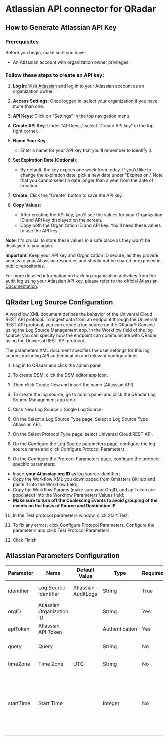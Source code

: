 # Atlassian API connector for QRadar

## How to Generate Atlassian API Key

### Prerequisites

Before you begin, make sure you have:

- An Atlassian account with organization owner privileges.


### Follow these steps to create an API key:

1. **Log in**: Visit [Atlassian](https://admin.atlassian.com/) and log in to your Atlassian account as an organization owner.

2. **Access Settings**: Once logged in, select your organization if you have more than one.

3. **API Keys**: Click on "Settings" in the top navigation menu.

4. **Create API Key**: Under "API keys," select "Create API key" in the top right corner.

5. **Name Your Key**:
   - Enter a name for your API key that you'll remember to identify it.

6. **Set Expiration Date (Optional)**:
   - By default, the key expires one week from today. If you'd like to change the expiration date, pick a new date under "Expires on." Note that you cannot select a date longer than a year from the date of creation.

7. **Create**: Click the "Create" button to save the API key.

8. **Copy Values**:
   - After creating the API key, you'll see the values for your Organization ID and API key displayed on the screen.
   - Copy both the Organization ID and API key. You'll need these values to use the API key.

**Note**: It's crucial to store these values in a safe place as they won't be displayed to you again.

**Important**: Keep your API key and Organization ID secure, as they provide access to your Atlassian resources and should not be shared or exposed in public repositories.

For more detailed information on tracking organization activities from the audit log using your Atlassian API key, please refer to the official [Atlassian Documentation](https://support.atlassian.com/security-and-access-policies/docs/track-organization-activities-from-the-audit-log/#Auditlogging-export).
.

## QRadar Log Source Configuration
A workflow XML document defines the behavior of the Universal Cloud REST API protocol. To ingest data from an endpoint through the Universal REST API protocol, you can create a log source on the QRadar® Console using the Log Source Management app. In the Workflow field of the log source, you can specify how the endpoint can communicate with QRadar using the Universal REST API protocol.

The parameters XML document specifies the user settings for this log source, including API authentication and relevant configurations.

1. Log in to QRadar and click the admin panel.

2. To create DSM, click the DSM editor app icon.

3. Then click Create New and insert the name (Atlassian API).

4. To create the log source, go to admin panel and click the QRadar Log Source Management app icon.

5. Click New Log Source > Single Log Source.

6. On the Select a Log Source Type page, Select a Log Source Type Atlassian API.

7. On the Select Protocol Type page, select Universal Cloud REST API.

8. On the Configure the Log Source parameters page, configure the log source name and click Configure Protocol Parameters.

9. On the Configure the Protocol Parameters page, configure the protocol-specific parameters:
 - Insert **your Atlassian org ID** as log source identifier;
 - Copy the Workflow XML you downloaded from Qmasters GitHub and paste it into the Workflow field;
 - Copy the Workflow Params (make sure your OrgID, and apiToken are populated) into the Workflow Parameters Values field;
 - **Make sure to turn off the Coalescing Events to avoid grouping of the events on the basis of Source and Destination IP.**

10. In the Test protocol parameters window, click Start Test.

11. To fix any errors, click Configure Protocol Parameters. Configure the parameters and click Test Protocol Parameters.

12. Click Finish

## Atlassian Parameters Configuration
| Parameter   | Name                  | Default Value          | Type           | Required | Description                                       |
| ----------- | --------------------- | ---------------------- | -------------- | -------- | ------------------------------------------------- |
| identifier             | Log Source Identifier         | Atlassian-AuditLogs                      | String       | True                  | The log source identifier for QRadar.
| orgID       | Atlassian Organization ID  |      | String         | Yes            | Atlassian Organization ID.                        |
| apiToken    | Atlassian API Token      |          | Authentication | Yes            | Atlassian API token for QRadar.                     |
| query      | Query         |          | String         | No             | Single query term for searching events.                                 |
| timeZone    | Time Zone             | UTC      | String         | No             | Time zone selection.                             |
| startTime   | Start Time            |          | Integer        | No             | Specify the start time to retrieve logs from. Provide the time in epoch time with milliseconds (e.g., 1693309396000). The default is logs from the past 1 hour.                             |
